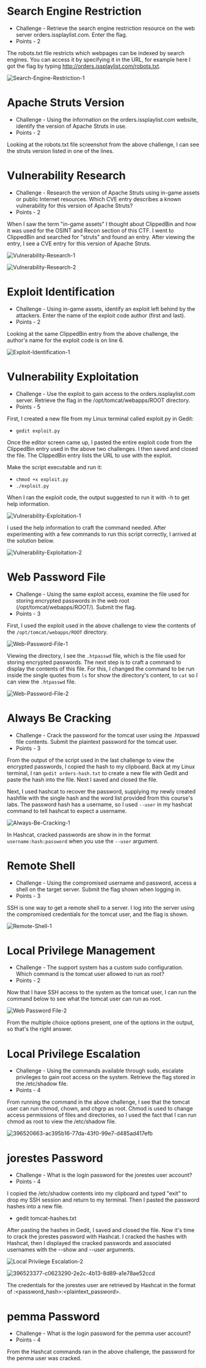 # Search Engine Restriction

* Challenge - Retrieve the search engine restriction resource on the web server orders.issplaylist.com. Enter the flag.
* Points - 2

The robots.txt file restricts which webpages can be indexed by search engines. You can access it by specifying it in the URL, for example here I got the flag by typing http://orders.issplaylist.com/robots.txt. 

![Search-Engine-Restriction-1](https://github.com/user-attachments/assets/bc5588ff-adfe-489a-aee4-3b230cd64cd6)


# Apache Struts Version

* Challenge - Using the information on the orders.issplaylist.com website, identify the version of Apache Struts in use.
* Points - 2

Looking at the robots.txt file screenshot from the above challenge, I can see the struts version listed in one of the lines.  


# Vulnerability Research

* Challenge - Research the version of Apache Struts using in-game assets or public Internet resources. Which CVE entry describes a known vulnerability for this version of Apache Struts?
* Points - 2

When I saw the term "in-game assets" I thought about ClippedBin and how it was used for the OSINT and Recon section of this CTF. I went to ClippedBin and searched for "struts" and found an entry. After viewing the entry, I see a CVE entry for this version of Apache Struts. 

![Vulnerability-Research-1](https://github.com/user-attachments/assets/61f20ba3-d9e2-48b8-9363-a0abec860879)

![Vulnerability-Research-2](https://github.com/user-attachments/assets/ad97543c-2ea8-4d29-b1a3-34136dca3f21)


# Exploit Identification

* Challenge - Using in-game assets, identify an exploit left behind by the attackers. Enter the name of the exploit code author (first and last).
* Points - 2

Looking at the same ClippedBin entry from the above challenge, the author's name for the exploit code is on line 6. 

![Exploit-Identification-1](https://github.com/user-attachments/assets/80a8caa3-1561-4498-a57b-efedfc203678)


# Vulnerability Exploitation

* Challenge - Use the exploit to gain access to the orders.issplaylist.com server. Retrieve the flag in the /opt/tomcat/webapps/ROOT directory.
* Points - 5

First, I created a new file from my Linux terminal called exploit.py in Gedit:
* ```gedit exploit.py```

Once the editor screen came up, I pasted the entire exploit code from the ClippedBin entry used in the above two challenges. I then saved and closed the file. The ClippedBin entry lists the URL to use with the exploit.

Make the script executable and run it:
* ```chmod +x exploit.py```
* ```./exploit.py```

When I ran the exploit code, the output suggested to run it with -h to get help information. 

![Vulnerability-Exploitation-1](https://github.com/user-attachments/assets/da2d924a-e466-46ad-bb81-34d06b5cbcec)

I used the help information to craft the command needed. After experimenting with a few commands to run this script correctly, I arrived at the solution below.

![Vulnerability-Exploitation-2](https://github.com/user-attachments/assets/eb81b631-c1b7-4447-aba5-fe00e65bc23d)


# Web Password File

* Challenge - Using the same exploit access, examine the file used for storing encrypted passwords in the web root (/opt/tomcat/webapps/ROOT/). Submit the flag.
* Points - 3

First, I used the exploit used in the above challenge to view the contents of the ```/opt/tomcat/webapps/ROOT``` directory. 

![Web-Password-File-1](https://github.com/user-attachments/assets/33a7ce7c-1c70-4ff6-9d54-4d59ab74936b)

Viewing the directory, I see the ```.htpasswd``` file, which is the file used for storing encrypted passwords. The next step is to craft a command to display the contents of this file. For this, I changed the command to be run inside the single quotes from ```ls``` for show the directory's content, to ```cat``` so I can view the ```.htpasswd``` file.

![Web-Password-File-2](https://github.com/user-attachments/assets/a8441cb2-156f-4728-bafb-6724fc4ae8d9)


# Always Be Cracking

* Challenge - Crack the password for the tomcat user using the .htpasswd file contents. Submit the plaintext password for the tomcat user.
* Points - 3

From the output of the script used in the last challenge to view the encrypted passwords, I copied the hash to my clipboard. Back at my Linux terminal, I ran ```gedit orders-hash.txt``` to create a new file with Gedit and paste the hash into the file. Next I saved and closed the file. 

Next, I used hashcat to recover the password, supplying my newly created hashfile with the single hash and the word list provided from this course's labs. The password hash has a username, so I used ```--user``` in my hashcat command to tell hashcat to expect a username. 

![Always-Be-Cracking-1](https://github.com/user-attachments/assets/fc39df42-9bee-482d-9d19-a068138b81eb)

In Hashcat, cracked passwords are show in in the format ```username:hash:password``` when you use the ```--user``` argument. 

# Remote Shell

* Challenge - Using the compromised username and password, access a shell on the target server. Submit the flag shown when logging in.
* Points - 3

SSH is one way to get a remote shell to a server. I log into the server using the compromised credentials for the tomcat user, and the flag is shown.  

![Remote-Shell-1](https://github.com/user-attachments/assets/675139d6-afbd-448a-a871-2f0416fab3be)


# Local Privilege Management

* Challenge - The support system has a custom sudo configuration. Which command is the tomcat user allowed to run as root?
* Points - 2

Now that I have SSH access to the system as the tomcat user, I can run the command below to see what the tomcat user can run as root.  

![Web Password File-2](https://github.com/user-attachments/assets/30ef4cd3-67e7-41ee-840d-6431884d8418)

From the multiple choice options present, one of the options in the output, so that's the right answer.


# Local Privilege Escalation

* Challenge - Using the commands available through sudo, escalate privileges to gain root access on the system. Retrieve the flag stored in the /etc/shadow file.
* Points - 4

From running the command in the above challenge, I see that the tomcat user can run chmod, chown, and chgrp as root. Chmod is used to change access permissions of files and directories, so I used the fact that I can run chmod as root to view the /etc/shadow file. 

![396520663-ac395b16-77da-43f0-99e7-d485ad417efb](https://github.com/user-attachments/assets/f2cef1b8-cee0-434e-a7b1-fdcf82db2dc4)


# jorestes Password

* Challenge - What is the login password for the jorestes user account?
* Points - 4

I copied the /etc/shadow contents into my clipboard and typed "exit" to drop my SSH session and return to my terminal. Then I pasted the password hashes into a new file.
* gedit tomcat-hashes.txt

After pasting the hashes in Gedit, I saved and closed the file. Now it's time to crack the jorestes password with Hashcat. I cracked the hashes with Hashcat, then I displayed the cracked passwords and associated usernames with the --show and --user arguments.

![Local Privilege Escalation-2](https://github.com/user-attachments/assets/758754f4-5125-414c-90f5-6d4f8b29f24b)

![396523377-c0623290-2e2c-4b13-8d89-a1e78ae52ccd](https://github.com/user-attachments/assets/3343a6c9-3556-4e9e-9c93-b038db434cbf)

The credentials for the jorestes user are retrieved by Hashcat in the format of <user>:<password_hash>:<plaintext_password>.


# pemma Password

* Challenge - What is the login password for the pemma user account?
* Points - 4

From the Hashcat commands ran in the above challenge, the password for the penma user was cracked. 
